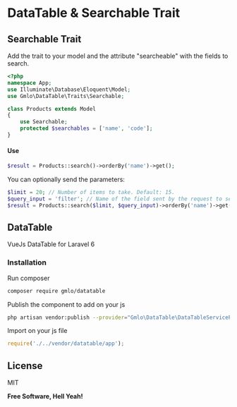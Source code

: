 # DataTable & Searchable Trait

## Searchable Trait

Add the trait to your model and the attribute "searcheable" with the fields to search.

```php
<?php
namespace App;
use Illuminate\Database\Eloquent\Model;
use Gmlo\DataTable\Traits\Searchable;

class Products extends Model
{
    use Searchable;
    protected $searchables = ['name', 'code'];
}
```

#### Use 
```php
$result = Products::search()->orderBy('name')->get();
```
You can optionally send the parameters:
```php
$limit = 20; // Number of items to take. Default: 15.
$query_input = 'filter'; // Name of the field sent by the request to search. Default: 'query'
$result = Products::search($limit, $query_input)->orderBy('name')->get();
```

## DataTable
VueJs DataTable for Laravel 6

### Installation

Run composer
```sh
composer require gmlo/datatable
```

Publish the component to add on your js
```sh
php artisan vendor:publish --provider="Gmlo\DataTable\DataTableServiceProvider" --tag="vue-components"
```

Import on your js file
```js
require('./../vendor/datatable/app');
```

License
----

MIT


**Free Software, Hell Yeah!**
